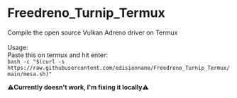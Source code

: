 # Freedreno_Turnip_Termux
Compile the open source Vulkan Adreno driver on Termux<br>
<br>Usage:<br>
Paste this on termux and hit enter:<br>
`bash -c "$(curl -s https://raw.githubusercontent.com/edisionnano/Freedreno_Turnip_Termux/main/mesa.sh)"`

⚠️**Currently doesn't work, I'm fixing it locally**⚠️
